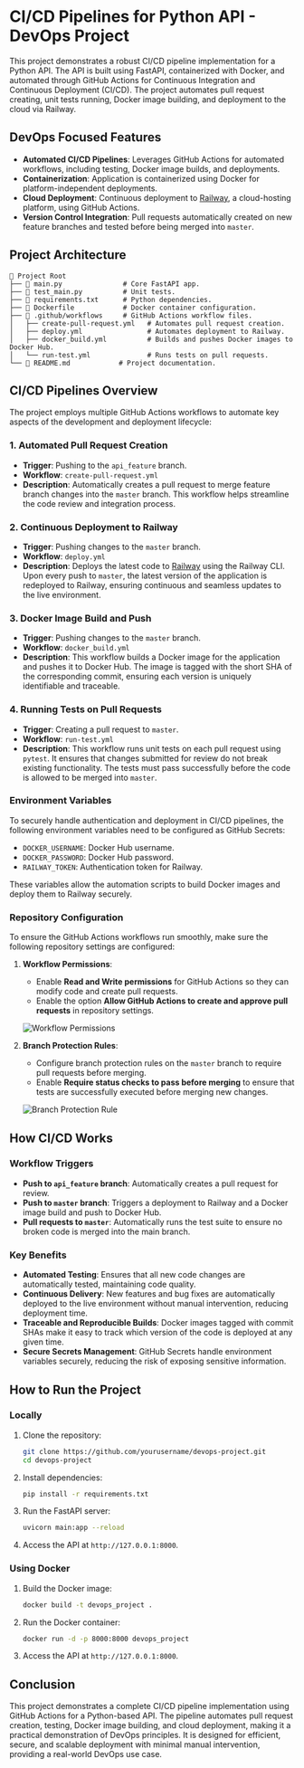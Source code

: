 # CI/CD Pipelines for Python API - DevOps Project

This project demonstrates a robust CI/CD pipeline implementation for a Python API. The API is built using FastAPI, containerized with Docker, and automated through GitHub Actions for Continuous Integration and Continuous Deployment (CI/CD). The project automates pull request creating, unit tests running, Docker image building, and deployment to the cloud via Railway.

## DevOps Focused Features

- **Automated CI/CD Pipelines**: Leverages GitHub Actions for automated workflows, including testing, Docker image builds, and deployments.
- **Containerization**: Application is containerized using Docker for platform-independent deployments.
- **Cloud Deployment**: Continuous deployment to [Railway](https://railway.app/), a cloud-hosting platform, using GitHub Actions.
- **Version Control Integration**: Pull requests automatically created on new feature branches and tested before being merged into `master`.

## Project Architecture

```
📂 Project Root
├── 📄 main.py               # Core FastAPI app.
├── 📄 test_main.py          # Unit tests.
├── 📄 requirements.txt      # Python dependencies.
├── 📄 Dockerfile            # Docker container configuration.
├── 📂 .github/workflows     # GitHub Actions workflow files.
│   ├── create-pull-request.yml   # Automates pull request creation.
│   ├── deploy.yml                # Automates deployment to Railway.
│   ├── docker_build.yml          # Builds and pushes Docker images to Docker Hub.
│   └── run-test.yml              # Runs tests on pull requests.
└── 📄 README.md            # Project documentation.
```

## CI/CD Pipelines Overview

The project employs multiple GitHub Actions workflows to automate key aspects of the development and deployment lifecycle:

### 1. Automated Pull Request Creation

- **Trigger**: Pushing to the `api_feature` branch.
- **Workflow**: `create-pull-request.yml`
- **Description**: Automatically creates a pull request to merge feature branch changes into the `master` branch. This workflow helps streamline the code review and integration process.
  
### 2. Continuous Deployment to Railway

- **Trigger**: Pushing changes to the `master` branch.
- **Workflow**: `deploy.yml`
- **Description**: Deploys the latest code to [Railway](https://railway.app/) using the Railway CLI. Upon every push to `master`, the latest version of the application is redeployed to Railway, ensuring continuous and seamless updates to the live environment.

### 3. Docker Image Build and Push

- **Trigger**: Pushing changes to the `master` branch.
- **Workflow**: `docker_build.yml`
- **Description**: This workflow builds a Docker image for the application and pushes it to Docker Hub. The image is tagged with the short SHA of the corresponding commit, ensuring each version is uniquely identifiable and traceable.

### 4. Running Tests on Pull Requests

- **Trigger**: Creating a pull request to `master`.
- **Workflow**: `run-test.yml`
- **Description**: This workflow runs unit tests on each pull request using `pytest`. It ensures that changes submitted for review do not break existing functionality. The tests must pass successfully before the code is allowed to be merged into `master`.

### Environment Variables

To securely handle authentication and deployment in CI/CD pipelines, the following environment variables need to be configured as GitHub Secrets:

- `DOCKER_USERNAME`: Docker Hub username.
- `DOCKER_PASSWORD`: Docker Hub password.
- `RAILWAY_TOKEN`: Authentication token for Railway.

These variables allow the automation scripts to build Docker images and deploy them to Railway securely.

### Repository Configuration

To ensure the GitHub Actions workflows run smoothly, make sure the following repository settings are configured:

1. **Workflow Permissions**: 
   - Enable **Read and Write permissions** for GitHub Actions so they can modify code and create pull requests.
   - Enable the option **Allow GitHub Actions to create and approve pull requests** in repository settings.

   ![Workflow Permissions](./images/workflow_permissions.png)

2. **Branch Protection Rules**: 
   - Configure branch protection rules on the `master` branch to require pull requests before merging.
   - Enable **Require status checks to pass before merging** to ensure that tests are successfully executed before merging new changes.

   ![Branch Protection Rule](./images/branch_protection_rule.png)

## How CI/CD Works

### Workflow Triggers

- **Push to `api_feature` branch**: Automatically creates a pull request for review.
- **Push to `master` branch**: Triggers a deployment to Railway and a Docker image build and push to Docker Hub.
- **Pull requests to `master`**: Automatically runs the test suite to ensure no broken code is merged into the main branch.

### Key Benefits

- **Automated Testing**: Ensures that all new code changes are automatically tested, maintaining code quality.
- **Continuous Delivery**: New features and bug fixes are automatically deployed to the live environment without manual intervention, reducing deployment time.
- **Traceable and Reproducible Builds**: Docker images tagged with commit SHAs make it easy to track which version of the code is deployed at any given time.
- **Secure Secrets Management**: GitHub Secrets handle environment variables securely, reducing the risk of exposing sensitive information.

## How to Run the Project

### Locally

1. Clone the repository:
    ```bash
    git clone https://github.com/yourusername/devops-project.git
    cd devops-project
    ```

2. Install dependencies:
    ```bash
    pip install -r requirements.txt
    ```

3. Run the FastAPI server:
    ```bash
    uvicorn main:app --reload
    ```

4. Access the API at `http://127.0.0.1:8000`.

### Using Docker

1. Build the Docker image:
    ```bash
    docker build -t devops_project .
    ```

2. Run the Docker container:
    ```bash
    docker run -d -p 8000:8000 devops_project
    ```

3. Access the API at `http://127.0.0.1:8000`.

## Conclusion

This project demonstrates a complete CI/CD pipeline implementation using GitHub Actions for a Python-based API. The pipeline automates pull request creation, testing, Docker image building, and cloud deployment, making it a practical demonstration of DevOps principles. It is designed for efficient, secure, and scalable deployment with minimal manual intervention, providing a real-world DevOps use case.
